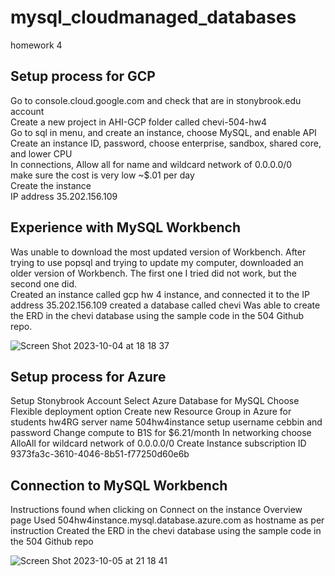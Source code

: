 # mysql_cloudmanaged_databases
homework 4

## Setup process for GCP
Go to console.cloud.google.com and check that are in stonybrook.edu account  
Create a new project in AHI-GCP folder called chevi-504-hw4  
Go to sql in menu, and create an instance, choose MySQL, and enable API  
Create an instance ID, password, choose enterprise, sandbox, shared core, and lower CPU  
In connections, Allow all for name and wildcard network of 0.0.0.0/0  
make sure the cost is very low ~$.01 per day  
Create the instance  
IP address 35.202.156.109

## Experience with MySQL Workbench
Was unable to download the most updated version of Workbench. After trying to use popsql and trying to update my computer, downloaded an older version of Workbench. The first one I tried did not work, but the second one did.  
Created an instance called gcp hw 4 instance, and connected it to the IP address 35.202.156.109
created a database called chevi
Was able to create the ERD in the chevi database using the sample code in the 504 Github repo.


![Screen Shot 2023-10-04 at 18 18 37](https://github.com/chebbin/mysql_cloudmanaged_databases/assets/141374142/8975f89e-764b-4aff-aa0c-ec125c5b5520)

## Setup process for Azure
Setup Stonybrook Account
Select Azure Database for MySQL
Choose Flexible deployment option
Create new Resource Group in Azure for students hw4RG
server name 504hw4instance
setup username cebbin and password
Change compute to B1S for $6.21/month
In networking choose AlloAll for wildcard network of 0.0.0.0/0
Create Instance
subscription ID 9373fa3c-3610-4046-8b51-f77250d60e6b

## Connection to MySQL Workbench
Instructions found when clicking on Connect on the instance Overview page
Used 504hw4instance.mysql.database.azure.com as hostname as per instruction
Created the ERD in the chevi database using the sample code in the 504 Github repo


![Screen Shot 2023-10-05 at 21 18 41](https://github.com/chebbin/mysql_cloudmanaged_databases/assets/141374142/5c0da1d3-f62d-4600-b7b1-5de27b237203)

